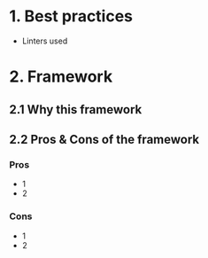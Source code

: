 # 1. Best practices
- Linters used
# 2. Framework

## 2.1 Why this framework
## 2.2 Pros & Cons of the framework
### Pros
- 1
- 2

### Cons 
- 1
- 2